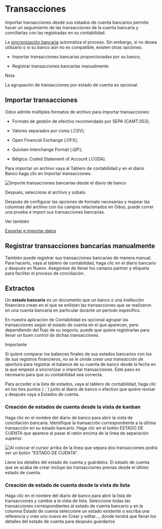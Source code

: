 # Transacciones

Importar transacciones desde sus estados de cuenta bancarios permite hacer un
seguimiento de las transacciones de la cuenta bancaria y conciliarlas con las
registradas en su contabilidad.

La [sincronización bancaria](bank_synchronization.html) automatiza el proceso.
Sin embargo, si no desea utilizarlo o si su banco aún no es compatible,
existen otras opciones:

  * Importar transacciones bancarias proporcionadas por su banco;

  * Registrar transacciones bancarias manualmente.

Nota

La agrupación de transacciones por estado de cuenta es opcional.

## Importar transacciones

Odoo admite múltiples formatos de archivo para importar transacciones:

  * Formato de gestión de efectivo recomendado por SEPA (CAMT.053);

  * Valores separados por coma (.CSV);

  * Open Financial Exchange (.OFX);

  * Quicken Interchange Format (.QIF);

  * Bélgica: Coded Statement of Account (.CODA).

Para importar un archivo vaya al Tablero de contabilidad y en el diario Banco
haga clic en Importar transacciones.

![Importe transacciones bancarias desde el diario de
banco](../../../../_images/import-transactions.png)

Después, seleccione al archivo y súbalo.

Después de configurar las opciones de formato necesarias y mapear las columnas
del archivo con los campos relacionados en Odoo, puede correr una prueba e
import sus transacciones bancarias.

Ver también

[Exportar e importar datos](../../../essentials/export_import_data.html)

## Registrar transacciones bancarias manualmente

También puede registrar sus transacciones bancarias de manera manual. Para
hacerlo, vaya al tablero de contabilidad, haga clic en el diario bancario y
después en Nuevo. Asegúrese de llenar los campos partner y etiqueta para
facilitar el proceso de conciliación.

## Extractos

Un **estado bancario** es un documento que un banco o una institución
financiera crean en el que se enlistan las transacciones que se realizaron en
una cuenta bancaria en particular durante un periodo específico.

En nuestra aplicación de Contabilidad es opcional agrupar las transacciones
según el estado de cuenta en el que aparecen, pero dependiendo del flujo de su
negocio, puede que quiera registrarlas para llevar un buen control de dichas
transacciones.

Importante

Si quiere comparar los balances finales de sus estados bancarios con los de
sus registros financieros, _no se le olvide crear una transacción de apertura_
para registrar el balance de su cuenta de banco desde la fecha en la que
empezó a sincronizar o importar transacciones. Este paso es necesario para que
su contabilidad sea correcta.

Para acceder a la lista de estados, vaya al tablero de contabilidad, haga clic
en los tres puntos (⋮) junto al diario de banco o efectivo que quiere revisar
y después vaya a Estados de cuenta.

### Creación de estados de cuenta desde la vista de kanban

Haga clic en el nombre del diario de banco para abrir la vista de conciliación
bancaria. Identifique la transacción correspondiente a la última transacción
en su estado bancario. Haga clic en el botón ESTADO DE CUENTA que aparece al
pasar el ratón encima de la línea de separación superior.

![Al colocar el cursor arriba de la línea que separa dos transacciones podrá
ver un botón "ESTADO DE CUENTA".](../../../../_images/statements-kanban.png)

Llene los detalles del estado de cuenta y guárdelos. El estado de cuenta que
se acaba de crear incluye las transacciones previas desde el último estado de
cuenta.

### Creación de estado de cuenta desde la vista de lista

Haga clic en el nombre del diario de banco para abrir la lista de
transacciones y cambie a la vista de lista. Seleccione todas las transacciones
correspondientes al estado de cuenta bancario y en la columna Estado de cuenta
seleccione un estado existente o escriba una referencia y cree uno nuevo en
Crear y editar…, donde tendrá que llenar los detalles del estado de cuenta
para después guardarlos

